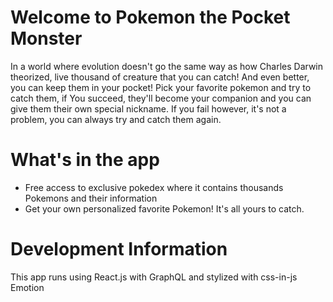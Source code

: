 # Welcome to Pokemon the Pocket Monster

In a world where evolution doesn't go the same way as how Charles Darwin theorized, live thousand of creature that you can catch! And even better, you can keep them in your pocket! Pick your favorite pokemon and try to catch them, if You succeed, they'll become your companion and you can give them their own special nickname. If you fail however, it's not a problem, you can always try and catch them again.

# What's in the app

- Free access to exclusive pokedex where it contains thousands Pokemons and their information
- Get your own personalized favorite Pokemon! It's all yours to catch.

# Development Information

This app runs using React.js with GraphQL and stylized with css-in-js Emotion
